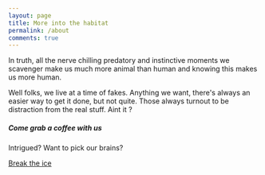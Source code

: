 ```yaml
---
layout: page
title: More into the habitat
permalink: /about
comments: true
---
```


<div class="row justify-content-between">
<div class="col-md-8 pr-5">

<p>In truth, all the nerve chilling predatory and instinctive moments we scavenger make us much more animal than human and knowing this makes us more human.</p>

<p>Well folks, we live at a time of fakes. Anything we want, there's always an easier way to get it done, but not quite. Those always turnout
to be distraction from the real stuff. Aint it ?</p>

<p></p>

</div>

<div class="col-md-4">

<div class="sticky-top sticky-top-80">
<h5>Come grab a coffee with us</h5>

<p>Intrigued? Want to pick our brains?</p>

<a target="_blank" href="mailto:hello@startupanimal.com?Subject=Lets%20have%20a%20coffee" class="btn btn-danger">Break the ice</a> 

</div>
</div>
</div>
